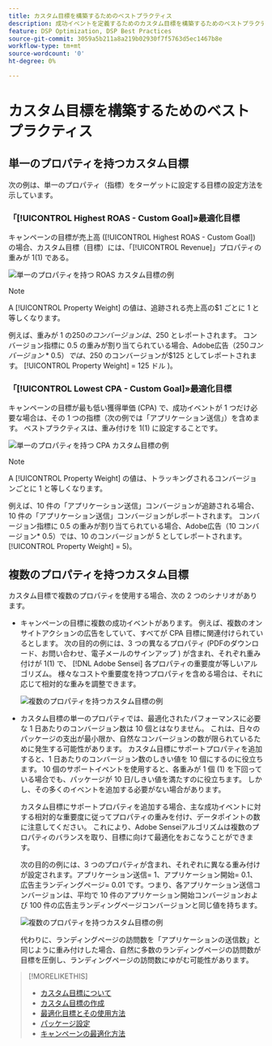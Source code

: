 ```yaml
---
title: カスタム目標を構築するためのベストプラクティス
description: 成功イベントを定義するためのカスタム目標を構築するためのベストプラクティスを学びます。
feature: DSP Optimization, DSP Best Practices
source-git-commit: 3059a5b211a8a219b02930f7f5763d5ec1467b8e
workflow-type: tm+mt
source-wordcount: '0'
ht-degree: 0%

---
```


# カスタム目標を構築するためのベストプラクティス

## 単一のプロパティを持つカスタム目標

次の例は、単一のプロパティ（指標）をターゲットに設定する目標の設定方法を示しています。

### 「[!UICONTROL Highest ROAS - Custom Goal]»最適化目標

キャンペーンの目標が売上高 ([!UICONTROL Highest ROAS - Custom Goal]) の場合、カスタム目標（目標）には、「[!UICONTROL Revenue]」プロパティの重みが 1(1) である。

![単一のプロパティを持つ ROAS カスタム目標の例](/help/dsp/assets/custom-goal-roas.png)

>[!NOTE]
>
> A [!UICONTROL Property Weight] の値は、追跡される売上高の$1 ごとに 1 と等しくなります。
>
> 例えば、重みが 1 の$250 のコンバージョンは、$250 とレポートされます。 コンバージョン指標に 0.5 の重みが割り当てられている場合、Adobe広告（$250 コンバージョン* 0.5）では、$250 のコンバージョンが$125 としてレポートされます。 [!UICONTROL Property Weight] = 125 ドル )。

### 「[!UICONTROL Lowest CPA - Custom Goal]»最適化目標

キャンペーンの目標が最も低い獲得単価 (CPA) で、成功イベントが 1 つだけ必要な場合は、その 1 つの指標（次の例では「アプリケーション送信」）を含めます。 ベストプラクティスは、重み付けを 1(1) に設定することです。

![単一のプロパティを持つ CPA カスタム目標の例](/help/dsp/assets/custom-goal-roas.png)

>[!NOTE]
>
> A [!UICONTROL Property Weight] の値は、トラッキングされるコンバージョンごとに 1 と等しくなります。
>
> 例えば、10 件の「アプリケーション送信」コンバージョンが追跡される場合、10 件の「アプリケーション送信」コンバージョンがレポートされます。  コンバージョン指標に 0.5 の重みが割り当てられている場合、Adobe広告（10 コンバージョン* 0.5）では、10 のコンバージョンが 5 としてレポートされます。 [!UICONTROL Property Weight] = 5)。

## 複数のプロパティを持つカスタム目標

カスタム目標で複数のプロパティを使用する場合、次の 2 つのシナリオがあります。

* キャンペーンの目標に複数の成功イベントがあります。 例えば、複数のオンサイトアクションの広告をしていて、すべてが CPA 目標に関連付けられているとします。 次の目的の例には、3 つの異なるプロパティ (PDFのダウンロード、お問い合わせ、電子メールのサインアップ ) が含まれ、それぞれ重み付けが 1(1) で、 [!DNL Adobe Sensei] 各プロパティの重要度が等しいアルゴリズム。 様々なコストや重要度を持つプロパティを含める場合は、それに応じて相対的な重みを調整できます。

   ![複数のプロパティを持つカスタム目標の例](/help/dsp/assets/custom-goal-multiple-properties.png)

* カスタム目標の単一のプロパティでは、最適化されたパフォーマンスに必要な 1 日あたりのコンバージョン数は 10 個とはなりません。 これは、日々のパッケージの支出が最小限か、自然なコンバージョンの数が限られているために発生する可能性があります。 カスタム目標にサポートプロパティを追加すると、1 日あたりのコンバージョン数のしきい値を 10 個にするのに役立ちます。 10 個のサポートイベントを使用すると、各重みが 1 個 (1) を下回っている場合でも、パッケージが 10 日/しきい値を満たすのに役立ちます。 しかし、その多くのイベントを追加する必要がない場合があります。

   カスタム目標にサポートプロパティを追加する場合、主な成功イベントに対する相対的な重要度に従ってプロパティの重みを付け、データポイントの数に注意してください。 これにより、Adobe Senseiアルゴリズムは複数のプロパティのバランスを取り、目標に向けて最適化をおこなうことができます。

   次の目的の例には、3 つのプロパティが含まれ、それぞれに異なる重み付けが設定されます。アプリケーション送信= 1、アプリケーション開始= 0.1、広告主ランディングページ= 0.01 です。つまり、各アプリケーション送信コンバージョンは、平均で 10 件のアプリケーション開始コンバージョンおよび 100 件の広告主ランディングページコンバージョンと同じ値を持ちます。

   ![複数のプロパティを持つカスタム目標の例](/help/dsp/assets/custom-goal-multiple-properties2.png)

   代わりに、ランディングページの訪問数を「アプリケーションの送信数」と同じように重み付けした場合、自然に多数のランディングページの訪問数が目標を圧倒し、ランディングページの訪問数にゆがむ可能性があります。<!--reword-->

>[!MORELIKETHIS]
>
>* [カスタム目標について](custom-goal-about.md)
>* [カスタム目標の作成](custom-goal-create.md)
>* [最適化目標とその使用方法](optimization-goals.md)
>* [パッケージ設定](/help/dsp/campaign-management/packages/package-settings.md)
> * [キャンペーンの最適化方法](optimization-how-dsp-optimizes-campaigns.md)

